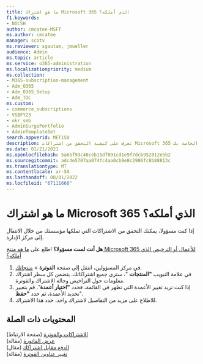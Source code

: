 ```yaml
---
title: ما هو اشتراك Microsoft 365 الذي أملكه؟
f1.keywords:
- NOCSH
author: cmcatee-MSFT
ms.author: cmcatee
manager: scotv
ms.reviewer: sgautam, jmueller
audience: Admin
ms.topic: article
ms.service: o365-administration
ms.localizationpriority: medium
ms.collection:
- M365-subscription-management
- Adm_O365
- Adm_O365_Setup
- Adm_TOC
ms.custom:
- commerce_subscriptions
- VSBFY23
- okr_smb
- AdminSurgePortfolio
- AdminTemplateSet
search.appverid: MET150
description: تعرف على كيفية التحقق من اشتراكات Microsoft 365 التي تملكها مؤسستك من خلال الانتقال إلى صفحة المنتجات الخاصة بك.
ms.date: 01/21/2021
ms.openlocfilehash: 5a6bf93c40ceb15df091cd1e9f7dcb952812e5b2
ms.sourcegitcommit: adc4e5707aa074fc4aa0cb9e8c2986fc8b88813c
ms.translationtype: MT
ms.contentlocale: ar-SA
ms.lasthandoff: 08/01/2022
ms.locfileid: "67111660"
---
```

# <a name="which-microsoft-365-subscription-do-i-have"></a>ما هو اشتراك Microsoft 365 الذي أملكه؟

إذا كنت مسؤولا، يمكنك التحقق من الاشتراكات التي تملكها مؤسستك من خلال الانتقال إلى مركز الإدارة.
  
**هل أنت لست مسؤولا؟** اطلع على [ما هو منتج Microsoft 365 للأعمال أو الترخيص الذي أملكه؟](https://support.microsoft.com/office/f8ab5e25-bf3f-4a47-b264-174b1ee925fd)

1. في مركز المسؤولين، انتقل إلى صفحة **الفوترة** \> <a href="https://go.microsoft.com/fwlink/p/?linkid=842054" target="_blank">منتجاتك</a>.
2. في علامة التبويب **"المنتجات** "، سترى جميع اشتراكاتك. يتضمن كل سطر اشتراك معلومات حول التراخيص وحالة الاشتراك والفوترة.
3. إذا كنت تريد تغيير الأعمدة التي تظهر في القائمة، فحدد **"اختيار أعمدة**". قم بتغيير تحديد الأعمدة، ثم حدد **"حفظ**".
4. للاطلاع على مزيد من التفاصيل لاشتراك واحد، حدد هذا الاشتراك.

## <a name="related-content"></a>المحتويات ذات الصلة
  
[الاشتراكات والفوترة](../../commerce/index.yml) (صفحة الارتباط)\
[عرض الفاتورة](../../commerce/billing-and-payments/view-your-bill-or-invoice.md) (مقالة)\
[الدفع مقابل اشتراكك](../../commerce/billing-and-payments/pay-for-your-subscription.md) (مقال)\
[تغيير عناوين الفوترة](../../commerce/billing-and-payments/change-your-billing-addresses.md) (مقالة)